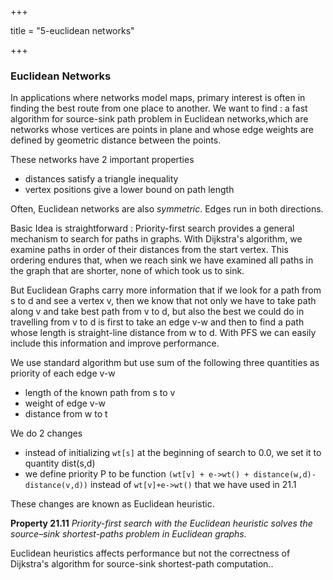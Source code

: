 +++

title = "5-euclidean networks"

+++

### Euclidean Networks

In applications where networks model maps, primary interest is often in finding the best route from one place to another. We want to find : a fast algorithm for source-sink path problem in Euclidean networks,which are networks whose vertices are points in plane and whose edge weights are defined by geometric distance between the points.

These networks have 2 important properties

- distances satisfy a triangle inequality
- vertex positions give a lower bound on path length

Often, Euclidean networks are also *symmetric*. Edges run in both directions.

Basic Idea is straightforward : Priority-first search provides a general mechanism to search for paths in graphs. With Dijkstra's algorithm, we examine paths in order of their distances from the start vertex. This ordering endures that, when we reach sink we have examined all paths in the graph that are shorter, none of which took us to sink.

But Euclidean Graphs carry more information that if we look for a path from s to d and see a vertex v, then we know that not only we have to take path along v and take best path from v to d, but also the best we could do in travelling from v to d is first to take an edge v-w and then to find a path whose length is straight-line distance from w to d. With PFS we can easily include this information and improve performance.

We use standard algorithm but use sum of the following three quantities as priority of each edge v-w

- length of the known path from s to v
- weight of edge v-w
- distance from w to t

We do 2 changes

- instead of initializing `wt[s]` at the beginning of search to 0.0, we set it to quantity dist(s,d)
- we define priority P to be function `(wt[v] + e->wt() + distance(w,d)-distance(v,d))` instead of `wt[v]+e->wt()` that we have used in 21.1

These changes are known as Euclidean heuristic.

**Property 21.11** *Priority-first search with the Euclidean heuristic solves the source–sink shortest-paths problem in Euclidean graphs.*

Euclidean heuristics affects performance but not the correctness of Dijkstra's algorithm for source-sink shortest-path computation..

